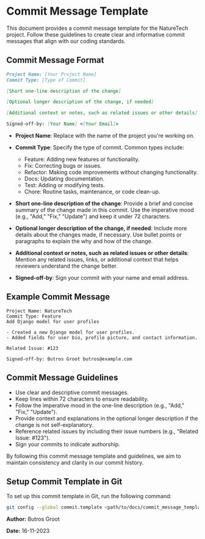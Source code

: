 # Commit Message Template

This document provides a commit message template for the NatureTech project. Follow these guidelines to create clear and informative commit messages that align with our coding standards.

## Commit Message Format

``` markdown
Project Name: [Your Project Name]
Commit Type: [Type of Commit]

[Short one-line description of the change]

[Optional longer description of the change, if needed]

[Additional context or notes, such as related issues or other details]

Signed-off-by: [Your Name] <[Your Email]>
```


- **Project Name**: Replace with the name of the project you're working on.

- **Commit Type**: Specify the type of commit. Common types include:
  - Feature: Adding new features or functionality.
  - Fix: Correcting bugs or issues.
  - Refactor: Making code improvements without changing functionality.
  - Docs: Updating documentation.
  - Test: Adding or modifying tests.
  - Chore: Routine tasks, maintenance, or code clean-up.

- **Short one-line description of the change**: Provide a brief and concise summary of the change made in this commit. Use the imperative mood (e.g., "Add," "Fix," "Update") and keep it under 72 characters.

- **Optional longer description of the change, if needed**: Include more details about the changes made, if necessary. Use bullet points or paragraphs to explain the why and how of the change.

- **Additional context or notes, such as related issues or other details**: Mention any related issues, links, or additional context that helps reviewers understand the change better.

- **Signed-off-by**: Sign your commit with your name and email address.

## Example Commit Message

```
Project Name: NatureTech
Commit Type: Feature
Add Django model for user profiles

- Created a new Django model for user profiles.
- Added fields for user bio, profile picture, and contact information.

Related Issue: #123

Signed-off-by: Butros Groot butros@example.com
```

## Commit Message Guidelines

- Use clear and descriptive commit messages.
- Keep lines within 72 characters to ensure readability.
- Follow the imperative mood in the one-line description (e.g., "Add," "Fix," "Update").
- Provide context and explanations in the optional longer description if the change is not self-explanatory.
- Reference related issues by including their issue numbers (e.g., "Related Issue: #123").
- Sign your commits to indicate authorship.

By following this commit message template and guidelines, we aim to maintain consistency and clarity in our commit history.

## Setup Commit Template in Git

To set up this commit template in Git, run the following command:

``` bash
git config --global commit.template <path/to/docs/commit_message_template.txt>
```


**Author:** Butros Groot

**Date:** 16-11-2023
